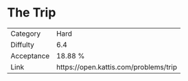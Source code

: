 # The Trip

<table>
    <tr>
        <td>Category</td>
        <td>Hard</td>
    </tr>
    <tr>
        <td>Diffulty</td>
        <td>6.4</td>
    </tr>
    <tr>
        <td>Acceptance</td>
        <td>18.88 %</td>
    </tr>
    <tr>
        <td>Link</td>
        <td>https://open.kattis.com/problems/trip</td>
    </tr>
</table>